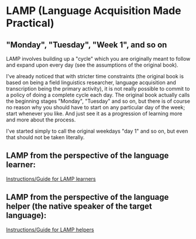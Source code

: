 # LAMP (Language Acquisition Made Practical)

## "Monday", "Tuesday", "Week 1", and so on
LAMP involves building up a "cycle" which you are originally meant to follow and expand upon every day (see the assumptions of the original book).

I've already noticed that with stricter time constraints (the original book is based on being a field linguistics researcher, language acquisition and transcription being the primary activity), it is not really possible to commit to a policy of doing a complete cycle each day. The original book actually calls the beginning stages "Monday", "Tuesday" and so on, but there is of course no reason why you should have to start on any particular day of the week; start whenever you like. And just see it as a progression of learning more and more about the process.

I've started simply to call the original weekdays "day 1" and so on, but even that should not be taken literally.

## LAMP from the perspective of the language learner:
[Instructions/Guide for LAMP learners](lamp-learner)

## LAMP from the perspective of the language helper (the native speaker of the target language):
[Instructions/Guide for LAMP helpers](lamp-helper)
